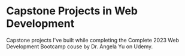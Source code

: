 # Capstone Projects in Web Development

Capstone projects I've built while completing the Complete 2023 Web Development Bootcamp couse by Dr. Angela Yu on Udemy.
